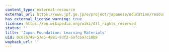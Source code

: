 ```yaml
---
content_type: external-resource
external_url: https://www.jpf.go.jp/e/project/japanese/education/resource/index.html
has_external_license_warning: true
license: https://en.wikipedia.org/wiki/All_rights_reserved
status: ''
title: 'Japan Foundation: Learning Materials'
uid: 0c67b749-57e5-4881-9df2-6afc6a7c10b9
wayback_url: ''
---
```

